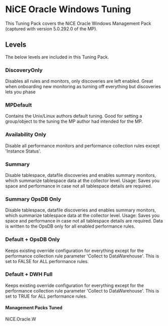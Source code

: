 # NiCE Oracle Windows Tuning
This Tuning Pack covers the NiCE Oracle Windows Management Pack (captured with version 5.0.292.0 of the MP).

## Levels
The below levels are included in this Tuning Pack. 

### DiscoveryOnly
Disables all rules and monitors, only discoveries are left enabled. Great when onboarding new monitoring as turning off everything but discoveries lets you phase 

### MPDefault
Contains the Unix/Linux authors default tuning. Good for setting a group/object to the tuning the MP author had intended for the MP.

### Availability Only 
Disable all performance monitors and performance collection rules except 'Instance Status'.

### Summary 
Disable tablespace, datafile discoveries and enables summary monitors, which summarize tablespace data at the collector level. Usage: Saves you space and performance in case not all tablespace details are required. 

### Summary OpsDB Only
Disable tablespace, datafile discoveries and enables summary monitors, which summarize tablespace data at the collector level. Usage: Saves you space and performance in case not all tablespace details are required. Data is written to the OpsDB only for all enabled performance rules. 

### Default + OpsDB Only
Keeps existing override configuration for everything except for the performance collection rule parameter 'Collect to DataWarehouse'. This is set to FALSE for ALL performance rules. 

### Default + DWH Full
Keeps existing override configuration for everything except for the performance collection rule parameter 'Collect to DataWarehouse'. This is set to TRUE for ALL performance rules. 


#### Management Packs Tuned

NiCE.Oracle.W